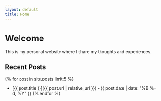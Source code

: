 ```yaml
---
layout: default
title: Home
---
```


# Welcome

This is my personal website where I share my thoughts and experiences.

## Recent Posts

{% for post in site.posts limit:5 %}
- [{{ post.title }}]({{ post.url | relative_url }}) - {{ post.date | date: "%B %-d, %Y" }}
{% endfor %} 